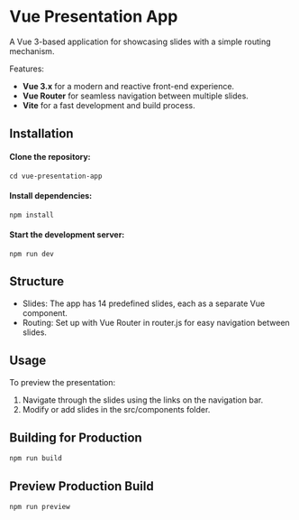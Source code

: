 # Vue Presentation App

A Vue 3-based application for showcasing slides with a simple routing mechanism.

Features:

- **Vue 3.x** for a modern and reactive front-end experience.
- **Vue Router** for seamless navigation between multiple slides.
- **Vite** for a fast development and build process.

## Installation

#### Clone the repository:

```git clone https://github.com/adrianjiga/vue-presentation-app.git
cd vue-presentation-app
```

#### Install dependencies:

```
npm install
```

#### Start the development server:

```
npm run dev
```

## Structure

- Slides: The app has 14 predefined slides, each as a separate Vue component.
- Routing: Set up with Vue Router in router.js for easy navigation between slides.

## Usage

To preview the presentation:

1. Navigate through the slides using the links on the navigation bar.
2. Modify or add slides in the src/components folder.

## Building for Production

```
npm run build
```

## Preview Production Build

```
npm run preview
```
